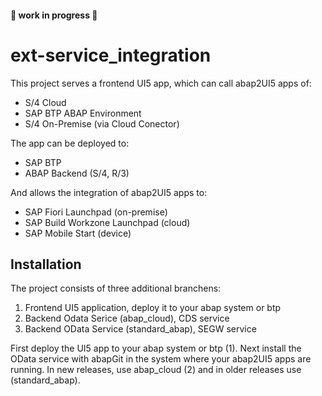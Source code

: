 #### 🚧 work in progress 🚧
# ext-service_integration
This project serves a frontend UI5 app, which can call abap2UI5 apps of:
* S/4 Cloud
* SAP BTP ABAP Environment
* S/4 On-Premise (via Cloud Conector)

The app can be deployed to:
* SAP BTP
* ABAP Backend (S/4, R/3)

And allows the integration of abap2UI5 apps to:
* SAP Fiori Launchpad (on-premise)
* SAP Build Workzone Launchpad (cloud)
* SAP Mobile Start (device)

## Installation
The project consists of three additional branchens:
1. Frontend UI5 application, deploy it to your abap system or btp
2. Backend Odata Serice (abap_cloud), CDS service
3. Backend OData Service (standard_abap), SEGW service

First deploy the UI5 app to your abap system or btp (1). Next install the OData service with abapGit in the system where your abap2UI5 apps are running. In new releases, use abap_cloud (2) and in older releases use (standard_abap).
